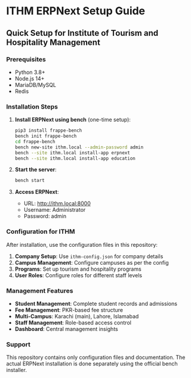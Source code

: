 # ITHM ERPNext Setup Guide

## Quick Setup for Institute of Tourism and Hospitality Management

### Prerequisites
- Python 3.8+
- Node.js 14+
- MariaDB/MySQL
- Redis

### Installation Steps

1. **Install ERPNext using bench** (one-time setup):
   ```bash
   pip3 install frappe-bench
   bench init frappe-bench
   cd frappe-bench
   bench new-site ithm.local --admin-password admin
   bench --site ithm.local install-app erpnext
   bench --site ithm.local install-app education
   ```

2. **Start the server**:
   ```bash
   bench start
   ```

3. **Access ERPNext**:
   - URL: http://ithm.local:8000
   - Username: Administrator
   - Password: admin

### Configuration for ITHM

After installation, use the configuration files in this repository:

1. **Company Setup**: Use `ithm-config.json` for company details
2. **Campus Management**: Configure campuses as per the config
3. **Programs**: Set up tourism and hospitality programs
4. **User Roles**: Configure roles for different staff levels

### Management Features

- **Student Management**: Complete student records and admissions
- **Fee Management**: PKR-based fee structure
- **Multi-Campus**: Karachi (main), Lahore, Islamabad
- **Staff Management**: Role-based access control
- **Dashboard**: Central management insights

### Support

This repository contains only configuration files and documentation. The actual ERPNext installation is done separately using the official bench installer.
